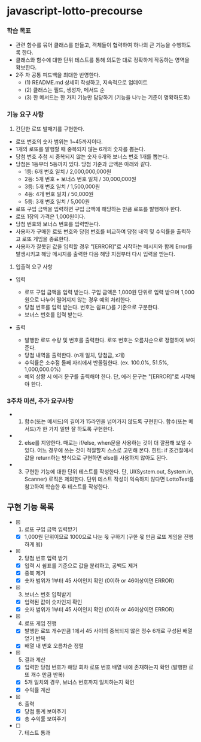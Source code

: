# javascript-lotto-precourse

### 학습 목표

-   관련 함수를 묶어 클래스를 만들고, 객체들이 협력하여 하나의 큰 기능을 수행하도록 한다.
-   클래스와 함수에 대한 단위 테스트를 통해 의도한 대로 정확하게 작동하는 영역을 확보한다.
-   2주 차 공통 피드백을 최대한 반영한다.
    -   (1) README.md 상세히 작성하고, 지속적으로 업데이트
    -   (2) 클래스는 필드, 생성자, 메서드 순
    -   (3) 한 메서드는 한 가지 기능만 담당하기 (기능을 나누는 기준이 명확하도록)

### 기능 요구 사항

1. 간단한 로또 발매기를 구현한다.

-   로또 번호의 숫자 범위는 1~45까지이다.
-   1개의 로또를 발행할 때 중복되지 않는 6개의 숫자를 뽑는다.
-   당첨 번호 추첨 시 중복되지 않는 숫자 6개와 보너스 번호 1개를 뽑는다.
-   당첨은 1등부터 5등까지 있다. 당첨 기준과 금액은 아래와 같다.
    -   1등: 6개 번호 일치 / 2,000,000,000원
    -   2등: 5개 번호 + 보너스 번호 일치 / 30,000,000원
    -   3등: 5개 번호 일치 / 1,500,000원
    -   4등: 4개 번호 일치 / 50,000원
    -   5등: 3개 번호 일치 / 5,000원
-   로또 구입 금액을 입력하면 구입 금액에 해당하는 만큼 로또를 발행해야 한다.
-   로또 1장의 가격은 1,000원이다.
-   당첨 번호와 보너스 번호를 입력받는다.
-   사용자가 구매한 로또 번호와 당첨 번호를 비교하여 당첨 내역 및 수익률을 출력하고 로또 게임을 종료한다.
-   사용자가 잘못된 값을 입력할 경우 "[ERROR]"로 시작하는 메시지와 함께 Error를 발생시키고 해당 메시지를 출력한 다음 해당 지점부터 다시 입력을 받는다.

1. 입출력 요구 사항

-   입력

    -   로또 구입 금액을 입력 받는다. 구입 금액은 1,000원 단위로 입력 받으며 1,000원으로 나누어 떨어지지 않는 경우 예외 처리한다.
    -   당첨 번호를 입력 받는다. 번호는 쉼표(,)를 기준으로 구분한다.
    -   보너스 번호를 입력 받는다.

-   출력
    -   발행한 로또 수량 및 번호를 출력한다. 로또 번호는 오름차순으로 정렬하여 보여준다.
    -   당첨 내역을 출력한다. (n개 일치, 당첨금, x개)
    -   수익률은 소수점 둘째 자리에서 반올림한다. (ex. 100.0%, 51.5%, 1,000,000.0%)
    -   예외 상황 시 에러 문구를 출력해야 한다. 단, 에러 문구는 "[ERROR]"로 시작해야 한다.

### 3주차 미션, 추가 요구사항

-   1. 함수(또는 메서드)의 길이가 15라인을 넘어가지 않도록 구현한다. 함수(또는 메서드)가 한 가지 일만 잘 하도록 구현한다.
-   2. else를 지양한다. 때로는 if/else, when문을 사용하는 것이 더 깔끔해 보일 수 있다. 어느 경우에 쓰는 것이 적절할지 스스로 고민해 본다. 힌트: if 조건절에서 값을 return하는 방식으로 구현하면 else를 사용하지 않아도 된다.
-   3. 구현한 기능에 대한 단위 테스트를 작성한다. 단, UI(System.out, System.in, Scanner) 로직은 제외한다. 단위 테스트 작성이 익숙하지 않다면 LottoTest를 참고하여 학습한 후 테스트를 작성한다.

## 구현 기능 목록

-   [x] 1. 로또 구입 금액 입력받기

    -   [x] 1,000원 단위이므로 1000으로 나눈 몫 구하기 (구한 몫 만큼 로또 게임을 진행하게 됨)

-   [x] 2. 당첨 번호 입력 받기

    -   [x] 입력 시 쉼표를 기준으로 값을 분리하고, 공백도 제거
    -   [x] 중복 제거
    -   [x] 숫자 범위가 1부터 45 사이인지 확인 (0이하 or 46이상이면 ERROR)

-   [x] 3. 보너스 번호 입력받기

    -   [x] 입력된 값이 숫자인지 확인
    -   [x] 숫자 범위가 1부터 45 사이인지 확인 (0이하 or 46이상이면 ERROR)

-   [x] 4. 로또 게임 진행

    -   [x] 발행한 로또 개수만큼 1에서 45 사이의 중복되지 않은 정수 6개로 구성된 배열 얻기 반복
    -   [x] 배열 내 번호 오름차순 정렬

-   [x] 5. 결과 계산

    -   [x] 입력한 당첨 번호가 해당 회차 로또 번호 배열 내에 존재하는지 확인 (발행한 로또 개수 만큼 반복)
    -   [x] 5개 일치의 경우, 보너스 번호까지 일치하는지 확인
    -   [x] 수익률 계산

-   [x] 6. 출력

    -   [x] 당첨 통계 보여주기
    -   [x] 총 수익률 보여주기

-   [ ] 7. 테스트 통과
